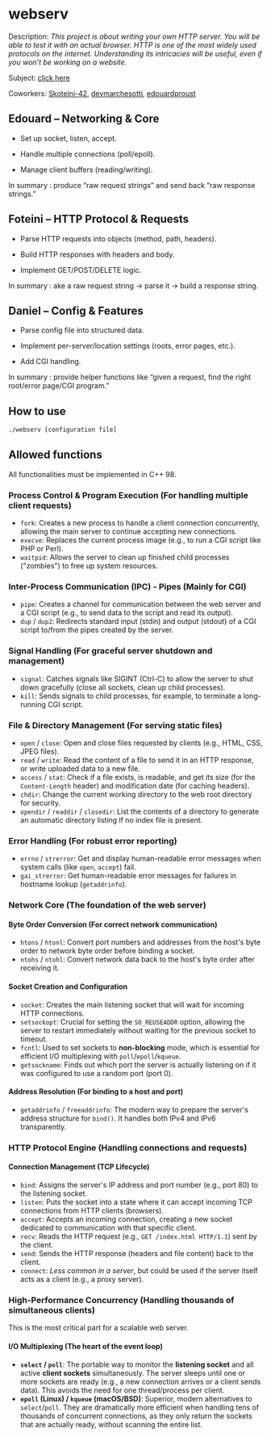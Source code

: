# webserv

Description: *This project is about writing your own HTTP server. You will be able to test it with an actual browser. HTTP is one of the most widely used protocols on the internet. Understanding its intricacies will be useful, even if you won’t be working on a website.*

Subject: [click here](subject/en.subject.pdf)

Coworkers: [Skoteini-42](https://github.com/Skoteini-42), [devmarchesotti](https://github.com/devmarchesotti), [edouardproust](https://github.com/edouardproust)

## Edouard – Networking & Core

* Set up socket, listen, accept.

* Handle multiple connections (poll/epoll).

* Manage client buffers (reading/writing).

In summary : produce “raw request strings” and send back “raw response strings.”

## Foteini – HTTP Protocol & Requests

* Parse HTTP requests into objects (method, path, headers).

* Build HTTP responses with headers and body.

* Implement GET/POST/DELETE logic.

In summary : ake a raw request string → parse it → build a response string.

## Daniel – Config & Features

* Parse config file into structured data.

* Implement per-server/location settings (roots, error pages, etc.).

* Add CGI handling.

In summary : provide helper functions like “given a request, find the right root/error page/CGI program.”

## How to use

```bash
./webserv [configuration file]
```

## Allowed functions

All functionalities must be implemented in C++ 98.

### Process Control & Program Execution (For handling multiple client requests)
* `fork`: Creates a new process to handle a client connection concurrently, allowing the main server to continue accepting new connections.
* `execve`: Replaces the current process image (e.g., to run a CGI script like PHP or Perl).
* `waitpid`: Allows the server to clean up finished child processes ("zombies") to free up system resources.

### Inter-Process Communication (IPC) - Pipes (Mainly for CGI)
* `pipe`: Creates a channel for communication between the web server and a CGI script (e.g., to send data to the script and read its output).
* `dup` / `dup2`: Redirects standard input (stdin) and output (stdout) of a CGI script to/from the pipes created by the server.

### Signal Handling (For graceful server shutdown and management)
* `signal`: Catches signals like SIGINT (Ctrl-C) to allow the server to shut down gracefully (close all sockets, clean up child processes).
* `kill`: Sends signals to child processes, for example, to terminate a long-running CGI script.

### File & Directory Management (For serving static files)
* `open` / `close`: Open and close files requested by clients (e.g., HTML, CSS, JPEG files).
* `read` / `write`: Read the content of a file to send it in an HTTP response, or write uploaded data to a new file.
* `access` / `stat`: Check if a file exists, is readable, and get its size (for the `Content-Length` header) and modification date (for caching headers).
* `chdir`: Change the current working directory to the web root directory for security.
* `opendir` / `readdir` / `closedir`: List the contents of a directory to generate an automatic directory listing if no index file is present.

### Error Handling (For robust error reporting)
* `errno` / `strerror`: Get and display human-readable error messages when system calls (like `open`, `accept`) fail.
* `gai_strerror`: Get human-readable error messages for failures in hostname lookup (`getaddrinfo`).

### Network Core (The foundation of the web server)

#### Byte Order Conversion (For correct network communication)
* `htons` / `htonl`: Convert port numbers and addresses from the host's byte order to network byte order before binding a socket.
* `ntohs` / `ntohl`: Convert network data back to the host's byte order after receiving it.

#### Socket Creation and Configuration
* `socket`: Creates the main listening socket that will wait for incoming HTTP connections.
* `setsockopt`: Crucial for setting the `SO_REUSEADDR` option, allowing the server to restart immediately without waiting for the previous socket to timeout.
* `fcntl`: Used to set sockets to **non-blocking** mode, which is essential for efficient I/O multiplexing with `poll`/`epoll`/`kqueue`.
* `getsockname`: Finds out which port the server is actually listening on if it was configured to use a random port (port 0).

#### Address Resolution (For binding to a host and port)
* `getaddrinfo` / `freeaddrinfo`: The modern way to prepare the server's address structure for `bind()`. It handles both IPv4 and IPv6 transparently.

### HTTP Protocol Engine (Handling connections and requests)

#### Connection Management (TCP Lifecycle)
* `bind`: Assigns the server's IP address and port number (e.g., port 80) to the listening socket.
* `listen`: Puts the socket into a state where it can accept incoming TCP connections from HTTP clients (browsers).
* `accept`: Accepts an incoming connection, creating a new socket dedicated to communication with that specific client.
* `recv`: Reads the HTTP request (e.g., `GET /index.html HTTP/1.1`) sent by the client.
* `send`: Sends the HTTP response (headers and file content) back to the client.
* `connect`: *Less common in a server*, but could be used if the server itself acts as a client (e.g., a proxy server).

### High-Performance Concurrency (Handling thousands of simultaneous clients)

This is the most critical part for a scalable web server.

#### I/O Multiplexing (The heart of the event loop)
* **`select` / `poll`**: The portable way to monitor the **listening socket** and all active **client sockets** simultaneously. The server sleeps until one or more sockets are ready (e.g., a new connection arrives or a client sends data). This avoids the need for one thread/process per client.
* **`epoll` (Linux) / `kqueue` (macOS/BSD)**: Superior, modern alternatives to `select`/`poll`. They are dramatically more efficient when handling tens of thousands of concurrent connections, as they only return the sockets that are actually ready, without scanning the entire list.
